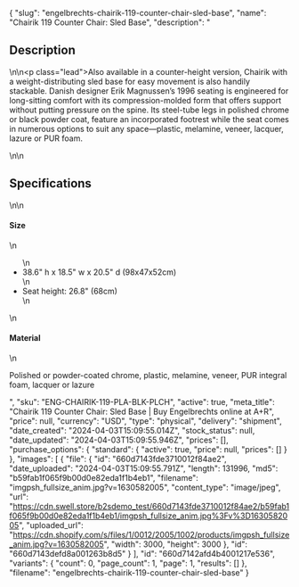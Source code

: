 {
  "slug": "engelbrechts-chairik-119-counter-chair-sled-base",
  "name": "Chairik 119 Counter Chair: Sled Base",
  "description": "<h2>Description</h2>\n<!-- split -->\n<p class=\"lead\">Also available in a counter-height version, Chairik with a weight-distributing sled base for easy movement is also handily stackable. Danish designer Erik Magnussen’s 1996 seating is engineered for long-sitting comfort with its compression-molded form that offers support without putting pressure on the spine. Its steel-tube legs in polished chrome or black powder coat, feature an incorporated footrest while the seat comes in numerous options to suit any space—plastic, melamine, veneer, lacquer, lazure or PUR foam.  </p>\n<!-- split -->\n<h2>Specifications</h2>\n<!-- split -->\n<h4>Size</h4>\n<ul>\n<li>38.6\" h x 18.5\" w x 20.5\" d (98x47x52cm)</li>\n<li>Seat height: 26.8\" (68cm)</li>\n</ul>\n<h4>Material</h4>\n<p>Polished or powder-coated chrome, plastic, melamine, veneer, PUR integral foam, lacquer or lazure </p>",
  "sku": "ENG-CHAIRIK-119-PLA-BLK-PLCH",
  "active": true,
  "meta_title": "Chairik 119 Counter Chair: Sled Base | Buy Engelbrechts online at A+R",
  "price": null,
  "currency": "USD",
  "type": "physical",
  "delivery": "shipment",
  "date_created": "2024-04-03T15:09:55.014Z",
  "stock_status": null,
  "date_updated": "2024-04-03T15:09:55.946Z",
  "prices": [],
  "purchase_options": {
    "standard": {
      "active": true,
      "price": null,
      "prices": []
    }
  },
  "images": [
    {
      "file": {
        "id": "660d7143fde3710012f84ae2",
        "date_uploaded": "2024-04-03T15:09:55.791Z",
        "length": 131996,
        "md5": "b59fab1f065f9b00d0e82eda1f1b4eb1",
        "filename": "imgpsh_fullsize_anim.jpg?v=1630582005",
        "content_type": "image/jpeg",
        "url": "https://cdn.swell.store/b2sdemo_test/660d7143fde3710012f84ae2/b59fab1f065f9b00d0e82eda1f1b4eb1/imgpsh_fullsize_anim.jpg%3Fv%3D1630582005",
        "uploaded_url": "https://cdn.shopify.com/s/files/1/0012/2005/1002/products/imgpsh_fullsize_anim.jpg?v=1630582005",
        "width": 3000,
        "height": 3000
      },
      "id": "660d7143defd8a001263b8d5"
    }
  ],
  "id": "660d7142afd4b4001217e536",
  "variants": {
    "count": 0,
    "page_count": 1,
    "page": 1,
    "results": []
  },
  "filename": "engelbrechts-chairik-119-counter-chair-sled-base"
}